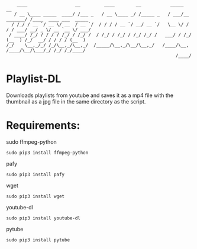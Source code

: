 ```
    ____                  __         ____        __           _____            __                     
   / __ \____ _____  ____/ /___ _   / __ \____ _/ /_____ _   / ___/__  _______/ /____  ____ ___  _____
  / /_/ / __ `/ __ \/ __  / __ `/  / / / / __ `/ __/ __ `/   \__ \/ / / / ___/ __/ _ \/ __ `__ \/ ___/
 / ____/ /_/ / / / / /_/ / /_/ /  / /_/ / /_/ / /_/ /_/ /   ___/ / /_/ (__  ) /_/  __/ / / / / (__  ) 
/_/    \__,_/_/ /_/\__,_/\__,_/  /_____/\__,_/\__/\__,_/   /____/\__, /____/\__/\___/_/ /_/ /_/____/  
                                                                /____/                                
```

# Playlist-DL
Downloads playlists from youtube and saves it as a mp4 file with the thumbnail as a jpg file in the same directory as the script.


# Requirements:
sudo ffmpeg-python
```
sudo pip3 install ffmpeg-python
```
pafy
```
sudo pip3 install pafy
```
wget
```
sudo pip3 install wget
```
youtube-dl
```
sudo pip3 install youtube-dl
```
pytube
```
sudo pip3 install pytube
```
